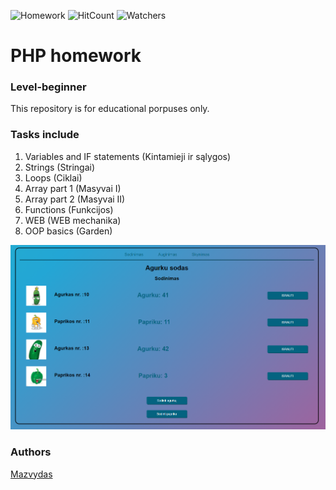 ![Homework](https://img.shields.io/badge/PHP-homework-blue)
![HitCount](http://hits.dwyl.com/Slashass/php-Namu-Darbai.svg)
![Watchers](https://img.shields.io/github/watchers/Slashass/php-Namu-Darbai?style=social)

# PHP homework
### Level-beginner

This repository is for educational porpuses only. 

### Tasks include
1. Variables and IF statements (Kintamieji ir sąlygos)
2. Strings (Stringai)
3. Loops (Ciklai)
4. Array part 1 (Masyvai I)
5. Array part 2 (Masyvai II)
6. Functions (Funkcijos)
7. WEB (WEB mechanika)
8. OOP basics (Garden)

<img width="550" alt="Capture" src="screenshot/screenshot.png">

### Authors
[Mazvydas](https://github.com/Slashass)